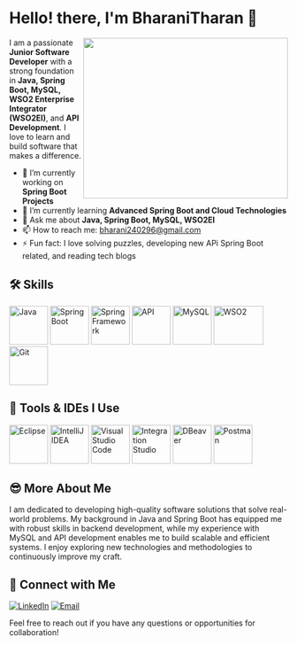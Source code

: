 # Hello! there, I'm BharaniTharan 👋

<p align="right">
  <img align="right" width="370" height="290" src="https://media.giphy.com/media/LMcB8XospGZO8UQq87/giphy.gif">
</p>

I am a passionate **Junior Software Developer** with a strong foundation in **Java, Spring Boot, MySQL, WSO2 Enterprise Integrator (WSO2EI)**, and **API Development**. I love to learn and build software that makes a difference.

- 🔭 I’m currently working on **Spring Boot Projects**
- 🌱 I’m currently learning **Advanced Spring Boot and Cloud Technologies**
- 💬 Ask me about **Java, Spring Boot, MySQL, WSO2EI**
- 📫 How to reach me: [bharani240296@gmail.com](mailto:bharani240296@gmail.com)
- ⚡ Fun fact: I love solving puzzles, developing new APi Spring Boot related, and reading tech blogs


## 🛠️ Skills

<p align="left">
  <img src="https://img.icons8.com/?size=100&id=Pd2x9GWu9ovX&format=png&color=000000" alt="Java" width="70" height="70"/>
  <img src="https://img.icons8.com/?size=100&id=A3Ulk2RcONKs&format=png&color=000000" alt="Spring Boot" width="70" height="70"/>
  <img src="https://img.icons8.com/?size=100&id=90519&format=png&color=000000" alt="Spring Framework" width="70" height="70"/>
  <img src="https://img.icons8.com/?size=100&id=Px1wkgF13Qlk&format=png&color=000000" alt="API" width="70" height="70"/>
  <img src="https://img.icons8.com/?size=100&id=9nLaR5KFGjN0&format=png&color=000000" alt="MySQL" width="70" height="70"/>
  <img src="https://seekvectorlogo.com/wp-content/uploads/2022/02/wso2-vector-logo-2022.png" alt="WSO2" width="90" height="70"/>
  <img src="https://img.icons8.com/?size=100&id=20906&format=png&color=000000" alt="Git" width="70" height="70"/>
</p>

## 🔧 Tools & IDEs I Use

<p align="left">
  <img src="https://img.icons8.com/?size=100&id=2GRTwFZR2Tqj&format=png&color=000000" alt="Eclipse" width="70" height="70"/>
  <img src="https://img.icons8.com/?size=100&id=61466&format=png&color=000000" alt="IntelliJ IDEA" width="70" height="70"/>
  <img src="https://img.icons8.com/?size=100&id=0OQR1FYCuA9f&format=png&color=000000" alt="Visual Studio Code" width="70" height="70"/>
  <img src="https://github.com/wso2-attic/devstudio-tooling-ei/blob/master/rcp-product/org.wso2.developerstudio.rcp.plugin/icons/128x128.png" alt="Integration Studio" width="70" height="70"/>
  <img src="https://github.com/dbeaver/dbeaver/wiki/images/dbeaver-icon-64x64.png" alt="DBeaver" width="70" height="70"/>
  <img src="https://img.icons8.com/?size=100&id=EPbEfEa7o8CB&format=png&color=000000" alt="Postman" width="70" height="70"/>
</p>

## 😎 More About Me

I am dedicated to developing high-quality software solutions that solve real-world problems. My background in Java and Spring Boot has equipped me with robust skills in backend development, while my experience with MySQL and API development enables me to build scalable and efficient systems. I enjoy exploring new technologies and methodologies to continuously improve my craft.

## 🤝 Connect with Me

[![LinkedIn](https://img.shields.io/badge/LinkedIn-0A66C2?style=for-the-badge&logo=linkedin&logoColor=white)](https://www.linkedin.com/in/bharani-murali-995044231/)
[![Email](https://img.shields.io/badge/Email-D14836?style=for-the-badge&logo=gmail&logoColor=white)](mailto:bharani240296@gmail.com)



Feel free to reach out if you have any questions or opportunities for collaboration!
